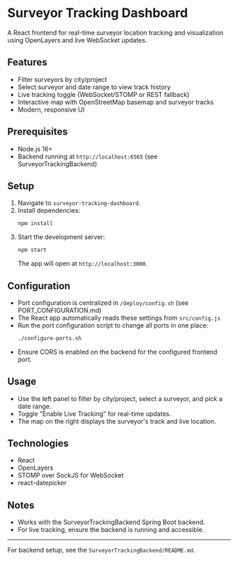 # Surveyor Tracking Dashboard

A React frontend for real-time surveyor location tracking and visualization using OpenLayers and live WebSocket updates.

## Features
- Filter surveyors by city/project
- Select surveyor and date range to view track history
- Live tracking toggle (WebSocket/STOMP or REST fallback)
- Interactive map with OpenStreetMap basemap and surveyor tracks
- Modern, responsive UI

## Prerequisites
- Node.js 16+
- Backend running at `http://localhost:6565` (see SurveyorTrackingBackend)

## Setup
1. Navigate to `surveyor-tracking-dashboard`.
2. Install dependencies:
   ```sh
   npm install
   ```
3. Start the development server:
   ```sh
   npm start
   ```
   The app will open at `http://localhost:3000`.

## Configuration
- Port configuration is centralized in `/deploy/config.sh` (see PORT_CONFIGURATION.md)
- The React app automatically reads these settings from `src/config.js`
- Run the port configuration script to change all ports in one place:
  ```sh
  ./configure-ports.sh
  ```
- Ensure CORS is enabled on the backend for the configured frontend port.

## Usage
- Use the left panel to filter by city/project, select a surveyor, and pick a date range.
- Toggle "Enable Live Tracking" for real-time updates.
- The map on the right displays the surveyor's track and live location.

## Technologies
- React
- OpenLayers
- STOMP over SockJS for WebSocket
- react-datepicker

## Notes
- Works with the SurveyorTrackingBackend Spring Boot backend.
- For live tracking, ensure the backend is running and accessible.

---
For backend setup, see the `SurveyorTrackingBackend/README.md`.
